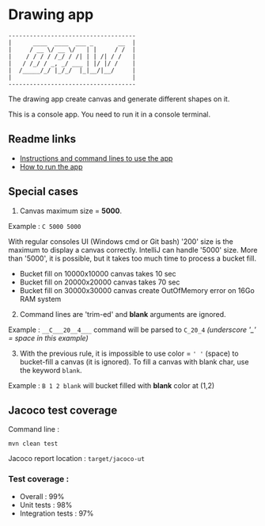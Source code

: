 # Drawing app

```
------------------------------------
|      ____  ____  ___ _       __  |
|     / __ \/ __ \/   | |     / /  |
|    / / / / /_/ / /| | | /| / /   |
|   / /_/ / _, _/ ___ | |/ |/ /    |
|  /_____/_/ |_/_/  |_|__/|__/     |
|                                  |
------------------------------------
```

The drawing app create canvas and generate different shapes on it.

This is a console app. You need to run it in a console terminal.

## Readme links

- [Instructions and command lines to use the app](README-TASK.md)
- [How to run the app](README-RUN.md)

## Special cases
1. Canvas maximum size = **5000**.

Example : `C 5000 5000`

  With regular consoles UI (Windows cmd or Git bash) '200' size is the
  maximum to display a canvas correctly. IntelliJ can handle '5000' size.
  More than '5000', it is possible, but it takes too much time to process a bucket fill.
  
  - Bucket fill on 10000x10000 canvas takes 10 sec
  - Bucket fill on 20000x20000 canvas takes 70 sec
  - Bucket fill on 30000x30000 canvas create OutOfMemory error on 16Go RAM system

2. Command lines are 'trim-ed' and **blank** arguments are ignored.

  Example : `__C___20__4___` command will be parsed to `C_20_4` *(underscore '_' = space in this example)*


3. With the previous rule, it is impossible to use color = `' '` (space) to
  bucket-fill a canvas (it is ignored). To fill a canvas with blank char,
  use the keyword `blank`.

  Example : `B 1 2 blank` will bucket filled with **blank** color at (1,2)


## Jacoco test coverage
Command line :
```
mvn clean test
```
Jacoco report location :  `target/jacoco-ut`

### Test coverage :
- Overall : 99%
- Unit tests : 98%
- Integration tests : 97%
